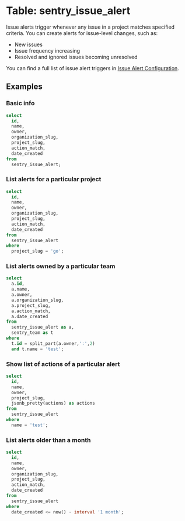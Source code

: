 # Table: sentry_issue_alert

Issue alerts trigger whenever any issue in a project matches specified criteria. You can create alerts for issue-level changes, such as:

- New issues
- Issue frequency increasing
- Resolved and ignored issues becoming unresolved

You can find a full list of issue alert triggers in [Issue Alert Configuration](https://docs.sentry.io/product/alerts/create-alerts/issue-alert-config/#when-conditions-triggers).

## Examples

### Basic info

```sql
select
  id,
  name,
  owner,
  organization_slug,
  project_slug,
  action_match,
  date_created
from
  sentry_issue_alert;
```

### List alerts for a particular project

```sql
select
  id,
  name,
  owner,
  organization_slug,
  project_slug,
  action_match,
  date_created
from
  sentry_issue_alert
where
  project_slug = 'go';
```

### List alerts owned by a particular team

```sql
select
  a.id,
  a.name,
  a.owner,
  a.organization_slug,
  a.project_slug,
  a.action_match,
  a.date_created
from
  sentry_issue_alert as a,
  sentry_team as t
where
  t.id = split_part(a.owner,':',2)
  and t.name = 'test';
```

### Show list of actions of a particular alert

```sql
select
  id,
  name,
  owner,
  project_slug,
  jsonb_pretty(actions) as actions
from
  sentry_issue_alert
where
  name = 'test';
```

### List alerts older than a month

```sql
select
  id,
  name,
  owner,
  organization_slug,
  project_slug,
  action_match,
  date_created
from
  sentry_issue_alert
where
  date_created <= now() - interval '1 month';
```

